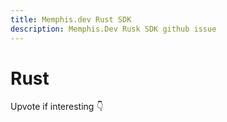 ```yaml
---
title: Memphis.dev Rust SDK
description: Memphis.Dev Rusk SDK github issue
---
```

# Rust

Upvote if interesting 👇

<Embed url="https://github.com/memphisdev/memphis-broker/issues/291"/>

<script setup>
import Embed from '/../components/Embed.vue'
</script>